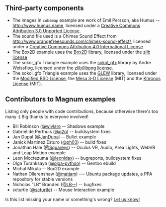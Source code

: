 Third-party components
----------------------

-   The images in `cubemap` example are work of Emil Persson, aka Humus --
    http://www.humus.name, licensed under a [Creative Commons Attribution 3.0 Unported License](http://creativecommons.org/licenses/by/3.0/).
-   The sound file used is a Chimes Sound Effect from
    http://www.orangefreesounds.com/chimes-sound-effect/, licensed under
    a [Creative Commons Attribution 4.0 International License](http://creativecommons.org/licenses/by/4.0/).
-   The Box2D example uses the [Box2D](https://box2d.org/) library, licensed
    under the [zlib license](https://github.com/erincatto/Box2D/blob/master/LICENSE)
-   The sokol_gfx Triangle example uses the [sokol_gfx](https://github.com/floooh/sokol)
    library by Andre Weissflog, licensed under the
    [zlib/libpng license](https://github.com/floooh/sokol/blob/master/LICENSE).
-   The sokol_gfx Triangle example uses the [GLEW](http://glew.sourceforge.net/)
    library, licensed under the
    [Modified BSD License](http://glew.sourceforge.net/glew.txt), the
    [Mesa 3-D License](http://glew.sourceforge.net/mesa.txt) (MIT) and the
    [Khronos License](http://glew.sourceforge.net/khronos.txt) (MIT).

Contributors to Magnum examples
-------------------------------

Listing only people with code contributions, because otherwise there's too many
:) Big thanks to everyone involved!

-   Bill Robinson ([@wivlaro](https://github.com/wivlaro) -- Shadows example
-   Gabriel de Perthuis ([@g2p](https://github.com/g2p)) -- buildsystem fixes
-   Jan Dupal ([@JanDupal](https://github.com/JanDupal) -- Bullet example
-   Janick Martinez Esturo ([@ph03](https://github.com/ph03)) -- build fixes
-   Jonathan Hale ([@Squareys](https://github.com/Squareys)) -- Oculus VR,
    Audio, Area Lights, WebVR and Leap Motion example
-   Leon Moctezuma ([@leonidax](https://github.com/leonidax)) -- bugreports,
    buildsystem fixes
-   Olga Turanksaya ([@olga-python](https://github.com/olga-python)) -- Gentoo
    ebuild
-   Michal Mikula -- Box2D example
-   Nathan Ollerenshaw ([@matjam](https://github.com/matjam)) --- Ubuntu
    package updates, a PPA repository for stable versions
-   Nicholas "LB" Branden ([@LB--](https://github.com/LB--)) -- bugfixes
-   scturtle ([@scturtle](https://github.com/scturtle)) -- Mouse Interaction
    example

Is this list missing your name or something's wrong?
[Let us know!](http://magnum.graphics/contact/)
